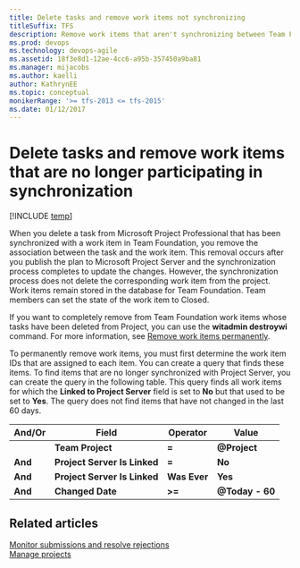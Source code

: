 ```yaml
---
title: Delete tasks and remove work items not synchronizing
titleSuffix: TFS
description: Remove work items that aren't synchronizing between Team Foundation Server & Project Server
ms.prod: devops
ms.technology: devops-agile 
ms.assetid: 18f3e8d1-12ae-4cc6-a95b-357450a9ba81
ms.manager: mijacobs
ms.author: kaelli
author: KathrynEE
ms.topic: conceptual
monikerRange: '>= tfs-2013 <= tfs-2015'
ms.date: 01/12/2017
---
```


# Delete tasks and remove work items that are no longer participating in synchronization

[!INCLUDE [temp](../../includes/tfs-ps-sync-header.md)]

When you delete a task from Microsoft Project Professional that has been synchronized with a work item in Team Foundation, you remove the association between the task and the work item. This removal occurs after you publish the plan to Microsoft Project Server and the synchronization process completes to update the changes. However, the synchronization process does not delete the corresponding work item from the project. Work items remain stored in the database for Team Foundation. Team members can set the state of the work item to Closed.  

 If you want to completely remove from Team Foundation work items whose tasks have been deleted from Project, you can use the **witadmin destroywi** command. For more information, see [Remove work items permanently](../../boards/backlogs/remove-delete-work-items.md).  

 To permanently remove work items, you must first determine the work item IDs that are assigned to each item. You can create a query that finds these items. To find items that are no longer synchronized with Project Server, you can create the query in the following table. This query finds all work items for which the **Linked to Project Server** field is set to **No** but that used to be set to **Yes**. The query does not find items that have not changed in the last 60 days.  


| And/Or  |            Field             |   Operator   |           Value           |
|---------|------------------------------|--------------|---------------------------|
|         |       **Team Project**       |    **=**     | <strong>@Project</strong> |
| **And** | **Project Server Is Linked** |    **=**     |          **No**           |
| **And** | **Project Server Is Linked** | **Was Ever** |          **Yes**          |
| **And** |       **Changed Date**       |    **>=**    |      **@Today - 60**      |

## Related articles  
 [Monitor submissions and resolve rejections](monitor-submissions-resolve-rejections.md)   
 [Manage projects](manage-projects.md)